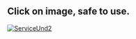                        
## Click on image, safe to use.
[![ServiceUnd2](https://i.ibb.co/HhjB1MZ/sdhdgjfgj.jpg)](http://gg.gg/17obke)
